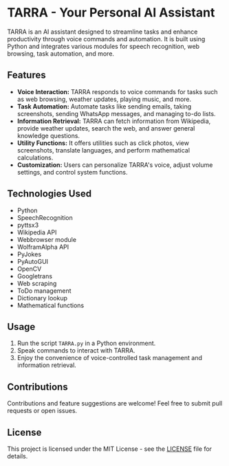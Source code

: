 # TARRA - Your Personal AI Assistant

TARRA is an AI assistant designed to streamline tasks and enhance productivity through voice commands and automation. It is built using Python and integrates various modules for speech recognition, web browsing, task automation, and more.

## Features
- **Voice Interaction:** TARRA responds to voice commands for tasks such as web browsing, weather updates, playing music, and more.
- **Task Automation:** Automate tasks like sending emails, taking screenshots, sending WhatsApp messages, and managing to-do lists.
- **Information Retrieval:** TARRA can fetch information from Wikipedia, provide weather updates, search the web, and answer general knowledge questions.
- **Utility Functions:** It offers utilities such as click photos, view screenshots, translate languages, and perform mathematical calculations.
- **Customization:** Users can personalize TARRA's voice, adjust volume settings, and control system functions.

## Technologies Used
- Python
- SpeechRecognition
- pyttsx3
- Wikipedia API
- Webbrowser module
- WolframAlpha API
- PyJokes
- PyAutoGUI
- OpenCV
- Googletrans
- Web scraping
- ToDo management
- Dictionary lookup
- Mathematical functions

## Usage
1. Run the script `TARRA.py` in a Python environment.
2. Speak commands to interact with TARRA.
3. Enjoy the convenience of voice-controlled task management and information retrieval.

## Contributions
Contributions and feature suggestions are welcome! Feel free to submit pull requests or open issues.

## License
This project is licensed under the MIT License - see the [LICENSE](LICENSE) file for details.
